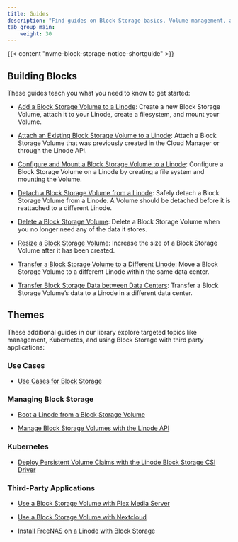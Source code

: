 ```yaml
---
title: Guides
description: "Find guides on Block Storage basics, Volume management, and other related Block Storage topics."
tab_group_main:
    weight: 30
---
```


{{< content "nvme-block-storage-notice-shortguide" >}}

## Building Blocks

These guides teach you what you need to know to get started:

- [Add a Block Storage Volume to a Linode](/docs/products/storage/block-storage/guides/add-volume/): Create a new Block Storage Volume, attach it to your Linode, create a filesystem, and mount your Volume.

- [Attach an Existing Block Storage Volume to a Linode](/docs/products/storage/block-storage/guides/attach-volume/): Attach a Block Storage Volume that was previously created in the Cloud Manager or through the Linode API.

- [Configure and Mount a Block Storage Volume to a Linode](/docs/products/storage/block-storage/guides/configure-volume/): Configure a Block Storage Volume on a Linode by creating a file system and mounting the Volume.

- [Detach a Block Storage Volume from a Linode](/docs/products/storage/block-storage/guides/detach-volume/): Safely detach a Block Storage Volume from a Linode. A Volume should be detached before it is reattached to a different Linode.

- [Delete a Block Storage Volume](/docs/products/storage/block-storage/guides/delete-volume/): Delete a Block Storage Volume when you no longer need any of the data it stores.

- [Resize a Block Storage Volume](/docs/products/storage/block-storage/guides/resize-volume/): Increase the size of a Block Storage Volume after it has been created.

- [Transfer a Block Storage Volume to a Different Linode](/docs/products/storage/block-storage/guides/transfer-volume/): Move a Block Storage Volume to a different Linode within the same data center.

- [Transfer Block Storage Data between Data Centers](/docs/products/storage/block-storage/guides/transfer-volume-data-between-data-centers/): Transfer a Block Storage Volume’s data to a Linode in a different data center.

## Themes

These additional guides in our library explore targeted topics like management, Kubernetes, and using Block Storage with third party applications:

### Use Cases

- [Use Cases for Block Storage](/docs/guides/block-storage-use-cases/)

### Managing Block Storage

- [Boot a Linode from a Block Storage Volume](/docs/guides/boot-from-block-storage-volume/)

- [Manage Block Storage Volumes with the Linode API](/docs/guides/create-block-storage-volumes-with-the-linode-api/)

### Kubernetes

- [Deploy Persistent Volume Claims with the Linode Block Storage CSI Driver](/docs/guides/deploy-volumes-with-the-linode-block-storage-csi-driver/)

### Third-Party Applications

- [Use a Block Storage Volume with Plex Media Server](/docs/guides/use-block-storage-with-plex-media-server/)

- [Use a Block Storage Volume with Nextcloud](/docs/guides/use-block-storage-volume-with-nextcloud/)

- [Install FreeNAS on a Linode with Block Storage](/docs/guides/freenas-blockstorage/)
